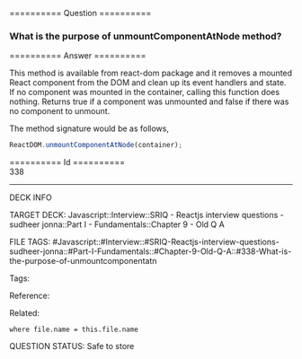 ========== Question ==========  

### What is the purpose of unmountComponentAtNode method?  

========== Answer ==========  

This method is available from react-dom package and it removes a mounted React component from the DOM and clean up its event handlers and state. If no component was mounted in the container, calling this function does nothing. Returns true if a component was unmounted and false if there was no component to unmount.

The method signature would be as follows,

```javascript
ReactDOM.unmountComponentAtNode(container);
```

========== Id ==========  
338

---

DECK INFO

TARGET DECK: Javascript::Interview::SRIQ - Reactjs interview questions - sudheer jonna::Part I - Fundamentals::Chapter 9 - Old Q A

FILE TAGS: #Javascript::#Interview::#SRIQ-Reactjs-interview-questions-sudheer-jonna::#Part-I-Fundamentals::#Chapter-9-Old-Q-A::#338-What-is-the-purpose-of-unmountcomponentatn

Tags:

Reference:

Related:

```dataview
where file.name = this.file.name
```
QUESTION STATUS: Safe to store
